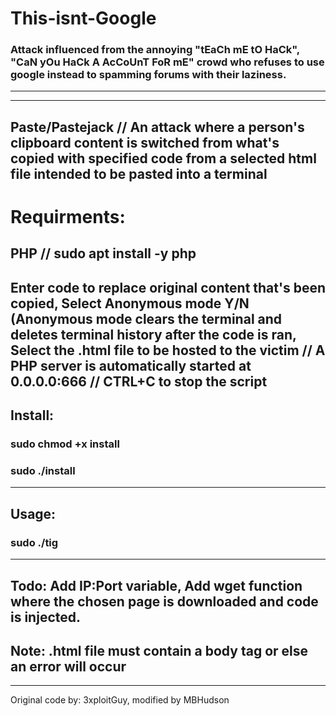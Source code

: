 # This-isnt-Google
### Attack influenced from the annoying "tEaCh mE tO HaCk", "CaN yOu HaCk A AcCoUnT FoR mE" crowd who refuses to use google instead to spamming forums with their laziness.
---
---
Paste/Pastejack // An attack where a person's clipboard content is switched from what's copied with specified code from a selected html file intended to be pasted into a terminal 
---
# Requirments:
PHP // sudo apt install -y php
---
Enter code to replace original content that's been copied, Select Anonymous mode Y/N (Anonymous mode clears the terminal and deletes terminal history after the code is ran, Select the .html file to be hosted to the victim // A PHP server is automatically started at 0.0.0.0:666 // CTRL+C to stop the script
---
## Install:

### sudo chmod +x install

### sudo ./install
---
## Usage:

### sudo ./tig
---
Todo: Add IP:Port variable, Add wget function where the chosen page is downloaded and code is injected.
---
Note: .html file must contain a body tag or else an error will occur
---
---
Original code by: 3xploitGuy, modified by MBHudson
